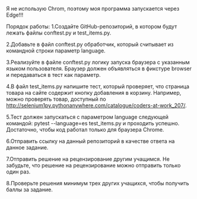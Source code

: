 Я не использую Chrom, поэтому моя программа запускается через Edge!!!

Порядок работы:
1.Создайте GitHub-репозиторий, в котором будут лежать файлы conftest.py и test_items.py.

2.Добавьте в файл conftest.py обработчик, который считывает из командной строки параметр language.

3.Реализуйте в файле conftest.py логику запуска браузера с указанным языком пользователя. Браузер должен объявляться в фикстуре browser и передаваться в тест как параметр.

4.В файл test_items.py напишите тест, который проверяет, что страница товара на сайте содержит кнопку добавления в корзину. Например, можно проверять товар, доступный по http://selenium1py.pythonanywhere.com/catalogue/coders-at-work_207/.

5.Тест должен запускаться с параметром language следующей командой:
pytest --language=es test_items.py
и проходить успешно. Достаточно, чтобы код работал только для браузера Сhrome.

6.Отправить ссылку на данный репозиторий в качестве ответа на данное задание.

7.Отправить решение на рецензирование другим учащимся. Не забудьте, что решение на рецензирование можно отправить только один раз.

8.Проверьте решения минимум трех других учащихся, чтобы получить баллы за задание.
